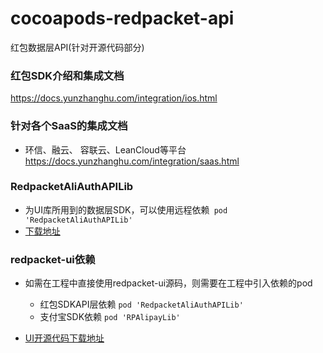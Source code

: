 # cocoapods-redpacket-api
红包数据层API(针对开源代码部分)
### 红包SDK介绍和集成文档
https://docs.yunzhanghu.com/integration/ios.html

### 针对各个SaaS的集成文档
* 环信、融云、 容联云、LeanCloud等平台
https://docs.yunzhanghu.com/integration/saas.html

### RedpacketAliAuthAPILib
* 为UI库所用到的数据层SDK，可以使用远程依赖` pod 'RedpacketAliAuthAPILib'`
* [下载地址](https://github.com/YunzhanghuOpen/cocoapods-redpacket-api)

### redpacket-ui依赖
* 如需在工程中直接使用redpacket-ui源码，则需要在工程中引入依赖的pod
    * 红包SDKAPI层依赖 `pod 'RedpacketAliAuthAPILib'`
    * 支付宝SDK依赖 `pod 'RPAlipayLib'`

* [UI开源代码下载地址](https://github.com/YunzhanghuOpen/redpacket-ui-open-ios)




